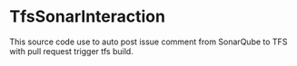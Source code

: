 # TfsSonarInteraction

This source code use to auto post issue comment from SonarQube to TFS with pull request trigger tfs build.
